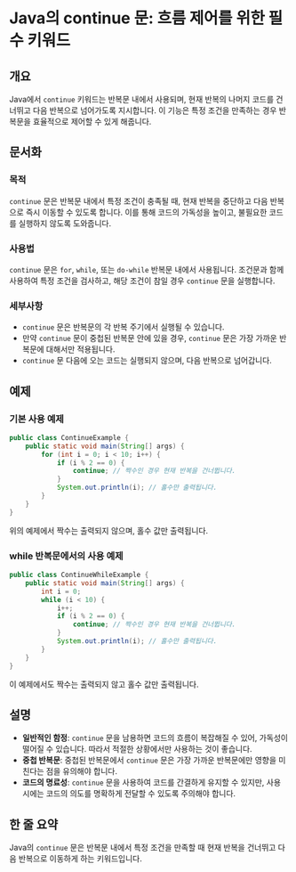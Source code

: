 <!--
Meta Description: # Java의 continue 문: 흐름 제어를 위한 필수 키워드 ## 개요 Java에서 `continue` 키워드는 반복문 내에서 사용되며, 현재 반복의 나머지 코드를 건너뛰고 다음 반복으로 넘어가도록 지시합니다. 이 기능은 특정 조건을 만족하는 경우 반복문을 효율적...
Meta Keywords: continue, 반복문, 내에서, 반복으로, 반복을
-->

# Java의 continue 문: 흐름 제어를 위한 필수 키워드

## 개요
Java에서 `continue` 키워드는 반복문 내에서 사용되며, 현재 반복의 나머지 코드를 건너뛰고 다음 반복으로 넘어가도록 지시합니다. 이 기능은 특정 조건을 만족하는 경우 반복문을 효율적으로 제어할 수 있게 해줍니다.

## 문서화
### 목적
`continue` 문은 반복문 내에서 특정 조건이 충족될 때, 현재 반복을 중단하고 다음 반복으로 즉시 이동할 수 있도록 합니다. 이를 통해 코드의 가독성을 높이고, 불필요한 코드를 실행하지 않도록 도와줍니다.

### 사용법
`continue` 문은 `for`, `while`, 또는 `do-while` 반복문 내에서 사용됩니다. 조건문과 함께 사용하여 특정 조건을 검사하고, 해당 조건이 참일 경우 `continue` 문을 실행합니다.

### 세부사항
- `continue` 문은 반복문의 각 반복 주기에서 실행될 수 있습니다.
- 만약 `continue` 문이 중첩된 반복문 안에 있을 경우, `continue` 문은 가장 가까운 반복문에 대해서만 적용됩니다.
- `continue` 문 다음에 오는 코드는 실행되지 않으며, 다음 반복으로 넘어갑니다.

## 예제
### 기본 사용 예제
```java
public class ContinueExample {
    public static void main(String[] args) {
        for (int i = 0; i < 10; i++) {
            if (i % 2 == 0) {
                continue; // 짝수인 경우 현재 반복을 건너뜁니다.
            }
            System.out.println(i); // 홀수만 출력됩니다.
        }
    }
}
```
위의 예제에서 짝수는 출력되지 않으며, 홀수 값만 출력됩니다.

### while 반복문에서의 사용 예제
```java
public class ContinueWhileExample {
    public static void main(String[] args) {
        int i = 0;
        while (i < 10) {
            i++;
            if (i % 2 == 0) {
                continue; // 짝수인 경우 현재 반복을 건너뜁니다.
            }
            System.out.println(i); // 홀수만 출력됩니다.
        }
    }
}
```
이 예제에서도 짝수는 출력되지 않고 홀수 값만 출력됩니다.

## 설명
- **일반적인 함정**: `continue` 문을 남용하면 코드의 흐름이 복잡해질 수 있어, 가독성이 떨어질 수 있습니다. 따라서 적절한 상황에서만 사용하는 것이 좋습니다.
- **중첩 반복문**: 중첩된 반복문에서 `continue` 문은 가장 가까운 반복문에만 영향을 미친다는 점을 유의해야 합니다.
- **코드의 명료성**: `continue` 문을 사용하여 코드를 간결하게 유지할 수 있지만, 사용 시에는 코드의 의도를 명확하게 전달할 수 있도록 주의해야 합니다.

## 한 줄 요약
Java의 `continue` 문은 반복문 내에서 특정 조건을 만족할 때 현재 반복을 건너뛰고 다음 반복으로 이동하게 하는 키워드입니다.